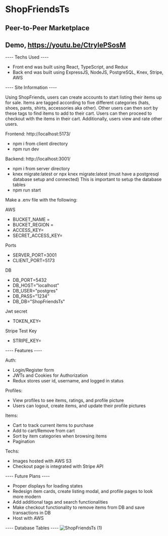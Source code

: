 # ShopFriendsTs

## Peer-to-Peer Marketplace

## Demo, https://youtu.be/CtrylePSosM

---- Techs Used ----
- Front end was built using React, TypeScript, and Redux
- Back end was built using ExpressJS, NodeJS, PostgreSQL, Knex, Stripe, AWS

---- Site Information ----

Using ShopFriends, users can create accounts to start listing their items up for sale. Items are tagged according to five different categories (hats, shoes, pants, shirts, accessories aka other). Other users can then sort by these tags to find items to add to their cart. Users can then proceed to checkout with the items in their cart. Additionally, users view and rate other users.

Frontend: http://localhost:5173/
- npm i from client directory
- npm run dev

Backend: http://localhost:3001/
- npm i from server directory
- knex migrate:latest or npx knex migrate:latest (must have a postgresql database setup and connected) This is important to setup the database tables
- npm run start

 Make a .env file with the following:
 
 AWS
 - BUCKET_NAME =
 - BUCKET_REGION =
 - ACCESS_KEY=
 - SECRET_ACCESS_KEY=

 Ports
 - SERVER_PORT=3001
 - CLIENT_PORT=5173

 DB
 - DB_PORT=5432
 - DB_HOST="localhost"
 - DB_USER="postgres"
 - DB_PASS="1234"
 - DB_DB="ShopFriendsTs"

 Jwt secret
 - TOKEN_KEY=
 
 Stripe Test Key
 - STRIPE_KEY=


---- Features ----

Auth:
- Login/Register form
- JWTs and Cookies for Authorization
- Redux stores user id, username, and logged in status

Profiles:
- View profiles to see items, ratings, and profile picture
- Users can logout, create items, and update their profile pictures

Items:
- Cart to track current items to purchase
- Add to cart/Remove from cart
- Sort by item categories when browsing items
- Pagination

Techs:
- Images hosted with AWS S3
- Checkout page is integrated with Stripe API

---- Future Plans ----
- Proper displays for loading states
- Redesign item cards, create listing modal, and profile pages to look more modern
- Add additional tags and search functionalities
- Make checkout functionality to remove items from DB and save transactions in DB
- Host with AWS

---- Database Tables ----
![ShopFriendsTs (1)](https://user-images.githubusercontent.com/59900510/230456682-391916a0-e249-46ba-8ee2-c16498addb8c.jpeg)




